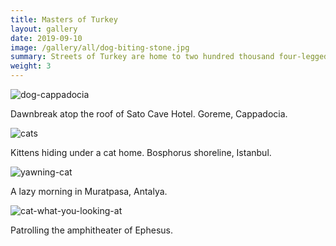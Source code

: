 ```yaml
---
title: Masters of Turkey
layout: gallery
date: 2019-09-10
image: /gallery/all/dog-biting-stone.jpg
summary: Streets of Turkey are home to two hundred thousand four-legged friends of ours.
weight: 3
---
```


![dog-cappadocia](/gallery/all/dog-biting-stone.jpg)

Dawnbreak atop the roof of Sato Cave Hotel. Goreme, Cappadocia.

![cats](/gallery/all/cats.jpg)

Kittens hiding under a cat home. Bosphorus shoreline, Istanbul.

![yawning-cat](/gallery/all/yawning-cat.jpg)

A lazy morning in Muratpasa, Antalya.

![cat-what-you-looking-at](/gallery/all/cat-what-you-looking-at.jpg)

Patrolling the amphitheater of Ephesus.
